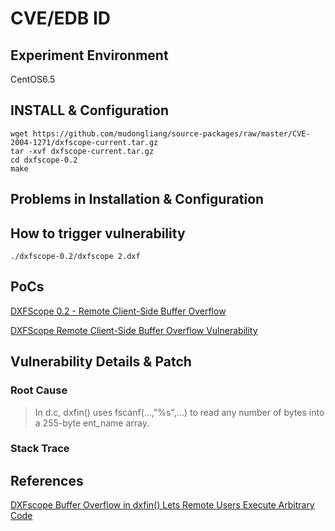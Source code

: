 # CVE/EDB ID

## Experiment Environment

CentOS6.5

## INSTALL & Configuration

```
wget https://github.com/mudongliang/source-packages/raw/master/CVE-2004-1271/dxfscope-current.tar.gz
tar -xvf dxfscope-current.tar.gz
cd dxfscope-0.2
make
```

## Problems in Installation & Configuration

## How to trigger vulnerability

```
./dxfscope-0.2/dxfscope 2.dxf
```

## PoCs

[DXFScope 0.2 - Remote Client-Side Buffer Overflow](https://www.exploit-db.com/exploits/24995/)

[DXFScope Remote Client-Side Buffer Overflow Vulnerability](https://www.securityfocus.com/bid/11986/exploit)

## Vulnerability Details & Patch

### Root Cause

> In d.c, dxfin() uses fscanf(...,"%s",...) to read any
> number of bytes into a 255-byte ent_name array.


### Stack Trace

## References

[DXFscope Buffer Overflow in dxfin() Lets Remote Users Execute Arbitrary Code](https://securitytracker.com/id/1012541)
